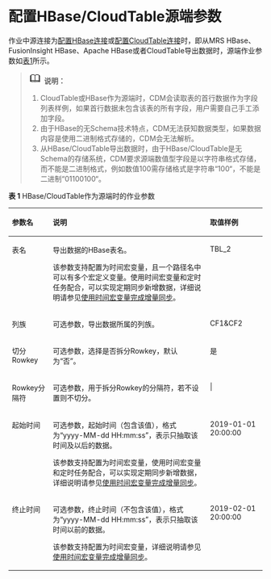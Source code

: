 # 配置HBase/CloudTable源端参数<a name="dgc_01_0050"></a>

作业中源连接为[配置HBase连接](配置HBase连接.md#dgc_01_0039)或[配置CloudTable连接](配置CloudTable连接.md#dgc_01_0027)时，即从MRS HBase、FusionInsight HBase、Apache HBase或者CloudTable导出数据时，源端作业参数如[表1](#zh-cn_topic_0108275276_table5046103815165)所示。

>![](public_sys-resources/icon-note.gif) **说明：** 
>1.  CloudTable或HBase作为源端时，CDM会读取表的首行数据作为字段列表样例，如果首行数据未包含该表的所有字段，用户需要自己手工添加字段。
>2.  由于HBase的无Schema技术特点，CDM无法获知数据类型，如果数据内容是使用二进制格式存储的，CDM会无法解析。
>1.  从HBase/CloudTable导出数据时，由于HBase/CloudTable是无Schema的存储系统，CDM要求源端数值型字段是以字符串格式存储，而不能是二进制格式，例如数值100需存储格式是字符串“100“，不能是二进制“01100100“。

**表 1**  HBase/CloudTable作为源端时的作业参数

<a name="zh-cn_topic_0108275276_table5046103815165"></a>
<table><thead align="left"><tr id="zh-cn_topic_0108275276_row585315215165"><th class="cellrowborder" valign="top" width="16.05%" id="mcps1.2.4.1.1"><p id="zh-cn_topic_0108275276_p1626397215165"><a name="zh-cn_topic_0108275276_p1626397215165"></a><a name="zh-cn_topic_0108275276_p1626397215165"></a>参数名</p>
</th>
<th class="cellrowborder" valign="top" width="61.89%" id="mcps1.2.4.1.2"><p id="zh-cn_topic_0108275276_p4231334915165"><a name="zh-cn_topic_0108275276_p4231334915165"></a><a name="zh-cn_topic_0108275276_p4231334915165"></a>说明</p>
</th>
<th class="cellrowborder" valign="top" width="22.06%" id="mcps1.2.4.1.3"><p id="zh-cn_topic_0108275276_p482921015165"><a name="zh-cn_topic_0108275276_p482921015165"></a><a name="zh-cn_topic_0108275276_p482921015165"></a>取值样例</p>
</th>
</tr>
</thead>
<tbody><tr id="zh-cn_topic_0108275276_row4012116315165"><td class="cellrowborder" valign="top" width="16.05%" headers="mcps1.2.4.1.1 "><p id="zh-cn_topic_0108275276_p2858877215165"><a name="zh-cn_topic_0108275276_p2858877215165"></a><a name="zh-cn_topic_0108275276_p2858877215165"></a>表名</p>
</td>
<td class="cellrowborder" valign="top" width="61.89%" headers="mcps1.2.4.1.2 "><p id="zh-cn_topic_0108275276_p3398923015165"><a name="zh-cn_topic_0108275276_p3398923015165"></a><a name="zh-cn_topic_0108275276_p3398923015165"></a>导出数据的HBase表名。</p>
<p id="zh-cn_topic_0108275276_p1210244910548"><a name="zh-cn_topic_0108275276_p1210244910548"></a><a name="zh-cn_topic_0108275276_p1210244910548"></a>该参数支持配置为时间宏变量，且一个路径名中可以有多个宏定义变量。使用时间宏变量和定时任务配合，可以实现定期同步新增数据，详细说明请参见<a href="https://support.huaweicloud.com/bestpractice-dgc/dgc_05_0006.html" target="_blank" rel="noopener noreferrer">使用时间宏变量完成增量同步</a>。</p>
</td>
<td class="cellrowborder" valign="top" width="22.06%" headers="mcps1.2.4.1.3 "><p id="zh-cn_topic_0108275276_p166427315165"><a name="zh-cn_topic_0108275276_p166427315165"></a><a name="zh-cn_topic_0108275276_p166427315165"></a>TBL_2</p>
</td>
</tr>
<tr id="zh-cn_topic_0108275276_row2085795312515"><td class="cellrowborder" valign="top" width="16.05%" headers="mcps1.2.4.1.1 "><p id="zh-cn_topic_0108275276_p9857953135118"><a name="zh-cn_topic_0108275276_p9857953135118"></a><a name="zh-cn_topic_0108275276_p9857953135118"></a>列族</p>
</td>
<td class="cellrowborder" valign="top" width="61.89%" headers="mcps1.2.4.1.2 "><p id="zh-cn_topic_0108275276_p168572535513"><a name="zh-cn_topic_0108275276_p168572535513"></a><a name="zh-cn_topic_0108275276_p168572535513"></a>可选参数，导出数据所属的列族。</p>
</td>
<td class="cellrowborder" valign="top" width="22.06%" headers="mcps1.2.4.1.3 "><p id="zh-cn_topic_0108275276_p11857175335116"><a name="zh-cn_topic_0108275276_p11857175335116"></a><a name="zh-cn_topic_0108275276_p11857175335116"></a>CF1&amp;CF2</p>
</td>
</tr>
<tr id="zh-cn_topic_0108275276_row68131455163415"><td class="cellrowborder" valign="top" width="16.05%" headers="mcps1.2.4.1.1 "><p id="zh-cn_topic_0108275276_p198131455173412"><a name="zh-cn_topic_0108275276_p198131455173412"></a><a name="zh-cn_topic_0108275276_p198131455173412"></a>切分Rowkey</p>
</td>
<td class="cellrowborder" valign="top" width="61.89%" headers="mcps1.2.4.1.2 "><p id="zh-cn_topic_0108275276_p14813655143413"><a name="zh-cn_topic_0108275276_p14813655143413"></a><a name="zh-cn_topic_0108275276_p14813655143413"></a>可选参数，选择是否拆分Rowkey，默认为<span class="parmvalue" id="zh-cn_topic_0108275276_parmvalue10921715103718"><a name="zh-cn_topic_0108275276_parmvalue10921715103718"></a><a name="zh-cn_topic_0108275276_parmvalue10921715103718"></a>“否”</span>。</p>
</td>
<td class="cellrowborder" valign="top" width="22.06%" headers="mcps1.2.4.1.3 "><p id="zh-cn_topic_0108275276_p881355511346"><a name="zh-cn_topic_0108275276_p881355511346"></a><a name="zh-cn_topic_0108275276_p881355511346"></a>是</p>
</td>
</tr>
<tr id="zh-cn_topic_0108275276_row1431725743415"><td class="cellrowborder" valign="top" width="16.05%" headers="mcps1.2.4.1.1 "><p id="zh-cn_topic_0108275276_p3317457133416"><a name="zh-cn_topic_0108275276_p3317457133416"></a><a name="zh-cn_topic_0108275276_p3317457133416"></a>Rowkey分隔符</p>
</td>
<td class="cellrowborder" valign="top" width="61.89%" headers="mcps1.2.4.1.2 "><p id="zh-cn_topic_0108275276_p1631810574340"><a name="zh-cn_topic_0108275276_p1631810574340"></a><a name="zh-cn_topic_0108275276_p1631810574340"></a>可选参数，用于拆分Rowkey的分隔符，若不设置则不切分。</p>
</td>
<td class="cellrowborder" valign="top" width="22.06%" headers="mcps1.2.4.1.3 "><p id="zh-cn_topic_0108275276_p15318175714341"><a name="zh-cn_topic_0108275276_p15318175714341"></a><a name="zh-cn_topic_0108275276_p15318175714341"></a>|</p>
</td>
</tr>
<tr id="zh-cn_topic_0108275276_row667043895219"><td class="cellrowborder" valign="top" width="16.05%" headers="mcps1.2.4.1.1 "><p id="zh-cn_topic_0108275276_p1967023835217"><a name="zh-cn_topic_0108275276_p1967023835217"></a><a name="zh-cn_topic_0108275276_p1967023835217"></a>起始时间</p>
</td>
<td class="cellrowborder" valign="top" width="61.89%" headers="mcps1.2.4.1.2 "><p id="zh-cn_topic_0108275276_p091005834018"><a name="zh-cn_topic_0108275276_p091005834018"></a><a name="zh-cn_topic_0108275276_p091005834018"></a>可选参数，<span id="zh-cn_topic_0108275276_ph5654161619427"><a name="zh-cn_topic_0108275276_ph5654161619427"></a><a name="zh-cn_topic_0108275276_ph5654161619427"></a>起始时间（包含该值），格式为<span class="uicontrol" id="zh-cn_topic_0108275276_uicontrol1791019582400"><a name="zh-cn_topic_0108275276_uicontrol1791019582400"></a><a name="zh-cn_topic_0108275276_uicontrol1791019582400"></a>“yyyy-MM-dd HH:mm:ss”</span>，表示只抽取该时间及以后的数据。</span></p>
<p id="zh-cn_topic_0108275276_p116711580415"><a name="zh-cn_topic_0108275276_p116711580415"></a><a name="zh-cn_topic_0108275276_p116711580415"></a>该参数支持配置为时间宏变量，使用时间宏变量和定时任务配合，可以实现定期同步新增数据，详细说明请参见<a href="https://support.huaweicloud.com/bestpractice-dgc/dgc_05_0006.html" target="_blank" rel="noopener noreferrer">使用时间宏变量完成增量同步</a>。</p>
</td>
<td class="cellrowborder" valign="top" width="22.06%" headers="mcps1.2.4.1.3 "><p id="zh-cn_topic_0108275276_p17670173812526"><a name="zh-cn_topic_0108275276_p17670173812526"></a><a name="zh-cn_topic_0108275276_p17670173812526"></a>2019-01-01 20:00:00</p>
</td>
</tr>
<tr id="zh-cn_topic_0108275276_row6700144113522"><td class="cellrowborder" valign="top" width="16.05%" headers="mcps1.2.4.1.1 "><p id="zh-cn_topic_0108275276_p1970004165215"><a name="zh-cn_topic_0108275276_p1970004165215"></a><a name="zh-cn_topic_0108275276_p1970004165215"></a>终止时间</p>
</td>
<td class="cellrowborder" valign="top" width="61.89%" headers="mcps1.2.4.1.2 "><p id="zh-cn_topic_0108275276_p2700041145210"><a name="zh-cn_topic_0108275276_p2700041145210"></a><a name="zh-cn_topic_0108275276_p2700041145210"></a>可选参数，<span id="zh-cn_topic_0108275276_ph5201142410429"><a name="zh-cn_topic_0108275276_ph5201142410429"></a><a name="zh-cn_topic_0108275276_ph5201142410429"></a>终止时间（不包含该值），格式为<span class="uicontrol" id="zh-cn_topic_0108275276_uicontrol922161113549"><a name="zh-cn_topic_0108275276_uicontrol922161113549"></a><a name="zh-cn_topic_0108275276_uicontrol922161113549"></a>“yyyy-MM-dd HH:mm:ss”</span>，表示只抽取该时间以前的数据。</span></p>
<p id="zh-cn_topic_0108275276_p92671211101710"><a name="zh-cn_topic_0108275276_p92671211101710"></a><a name="zh-cn_topic_0108275276_p92671211101710"></a>该参数支持配置为时间宏变量，详细说明请参见<a href="https://support.huaweicloud.com/bestpractice-dgc/dgc_05_0006.html" target="_blank" rel="noopener noreferrer">使用时间宏变量完成增量同步</a>。</p>
</td>
<td class="cellrowborder" valign="top" width="22.06%" headers="mcps1.2.4.1.3 "><p id="zh-cn_topic_0108275276_p17007416523"><a name="zh-cn_topic_0108275276_p17007416523"></a><a name="zh-cn_topic_0108275276_p17007416523"></a>2019-02-01 20:00:00</p>
</td>
</tr>
</tbody>
</table>

